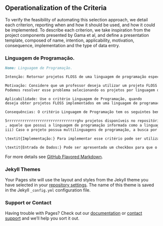 ## Operationalization of the Criteria

To verify the feasibility of automating this selection approach, we detail each criterion, reporting when and how it should be used, and how it could be implemented. To describe each criterion, we take inspiration from the project components presented by Gama et al, and define a presentation template, composed of name, intention, applicability, motivation, consequence, implementation and the type of data entry. 

### Linguagem de Programação.


```markdown
Nome: Linguagem de Programação.

Intenção: Retornar projetos FLOSS de uma linguagem de programação específica dentre os  projetos disponíveis.

Motivação: Considere que um professor deseja utilizar um projeto FLOSS hospedado no GitHub para ensinar manutenção de software para seus alunos, sem que estes realizem commits no repositório original. Milhares de projetos estão disponíveis  neste repositório, mas o professor deseja utilizar projetos que foram implementados em linguagens de programação já utilizadas por seus alunos anteriormente.
Podemos resolver esse problema selecionando os projetos por linguagem de programação específica, uma vez que acreditamos que a linguagem utilizada no projeto é uma consideração essencial para estudantes. Se o projeto estiver escrito em uma linguagem com o qual os alunos já estejam familiarizados, esse será um obstáculo a menos para se preocuparem.

Aplicabilidade: Use o critério Linguagem de Programação, quando
deseja obter projetos FLOSS implementados em uma linguagem de programação específica. 

Consequências: O critério Linguagem de Programação tem os seguintes benefícios e desvantagens: i) Ele retorna projetos com linguagens de programação específicas. Esse critério é utilizado como parâmetro de busca para localizar, dentre  os 3

5rrrrrrrrrrrrrrrrrrrrrrrrrrrrrrrrghv projetos disponíveis no repositório %do \textit{GitHub}
, aquele que possui a linguagem de programação informada como a linguagem predominante naquele projeto; ii) Muitos projetos podem ser retornados. Existem linguagens de programação que são comumente utilizada mais do que outras. Sendo assim,um número maior de projetos podem ser retornados, quando informado uma linguagem de programação que é mais utilizada na implementação do código fonte (ex. Java);
iii) Caso o projeto possua multilinguagens de programação, a busca por projetos com a linguagem de programação especificada será realizada, considerando apenas a linguagem de programação predominante no projeto.

\textit{Implementação:} Para implementar esse critério pode ser utilizada a API V3 do \textit{GitHub} que possui o \textit{Objeto Linguagem} representando uma determinada linguagem encontrada nos repositórios.

\textit{Entrada de Dados:} Pode ser apresentado um checkbox para que o professor escolha a linguagem de programação desejada. Esse checkbox deve permitir a escolha de uma ou várias linguagens. 
```

For more details see [GitHub Flavored Markdown](https://guides.github.com/features/mastering-markdown/).

### Jekyll Themes

Your Pages site will use the layout and styles from the Jekyll theme you have selected in your [repository settings](https://github.com/flosssearch/flossserch.edu/settings). The name of this theme is saved in the Jekyll `_config.yml` configuration file.

### Support or Contact

Having trouble with Pages? Check out our [documentation](https://help.github.com/categories/github-pages-basics/) or [contact support](https://github.com/contact) and we’ll help you sort it out.

